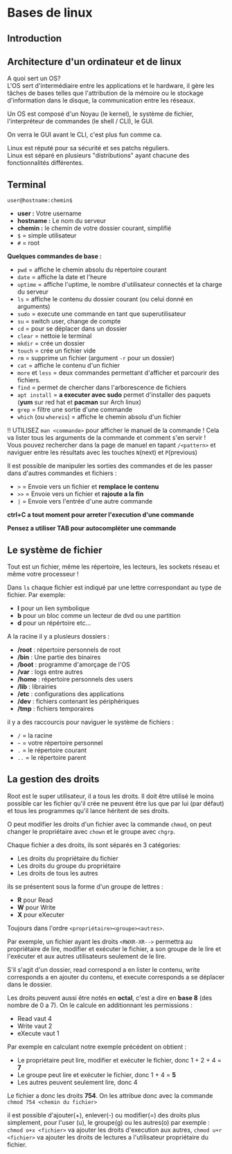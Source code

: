 # Bases de linux

##  Introduction

##  Architecture d'un ordinateur et de linux

A quoi sert un OS?  
L'OS sert d'intermédiaire entre les applications et le hardware, il gère les tâches de bases telles que l'attribution de la mémoire ou le stockage d'information dans le disque, la communication entre les réseaux.

Un OS est composé d'un Noyau \(le kernel\), le système de fichier, l'interpréteur de commandes \(le shell / CLI\), le GUI.

On verra le GUI avant le CLI, c'est plus fun comme ca.

Linux est réputé pour sa sécurité et ses patchs réguliers.  
 Linux est séparé en plusieurs "distributions" ayant chacune des fonctionnalités différentes.

##  Terminal

`user@hostname:chemin$`

*  **user :** Votre username
*  **hostname :** Le nom du serveur
*  **chemin :** le chemin de votre dossier courant, simplifié
*  `$` = simple utilisateur
*  `#` = root

**Quelques commandes de base :**

*  `pwd` = affiche le chemin absolu du répertoire courant
*  `date` = affiche la date et l'heure
*  `uptime` = affiche l'uptime, le nombre d'utilisateur connectés et la charge du serveur
*  `ls` = affiche le contenu du dossier courant \(ou celui donné en arguments\)
*  `sudo` = execute une commande en tant que superutilisateur
*  `su` = switch user, change de compte
*  `cd` = pour se déplacer dans un dossier
*  `clear` = nettoie le terminal
*  `mkdir` = crée un dossier
*  `touch` = crée un fichier vide
*  `rm` = supprime un fichier \(argument `-r` pour un dossier\)
*  `cat` = affiche le contenu d'un fichier
*  `more` et `less` = deux commandes permettant d'afficher et parcourir des fichiers.
*  `find` = permet de chercher dans l'arborescence de fichiers
*  `apt install` = **a executer avec sudo** permet d'installer des paquets \(**yum** sur red hat et **pacman** sur Arch linux\) 
*  `grep` = filtre une sortie d'une commande
*  `which` \(ou `whereis`\) = affiche le chemin absolu d'un fichier

!! UTILISEZ `man <commande>` pour afficher le manuel de la commande ! Cela va lister tous les arguments de la commande et comment s'en servir !  
 Vous pouvez rechercher dans la page de manuel en tapant `/<pattern>` et naviguer entre les résultats avec les touches `N`\(next\) et `P`\(previous\)

Il est possible de manipuler les sorties des commandes et de les passer dans d'autres commandes et fichiers :

*  `>` = Envoie vers un fichier et **remplace le contenu**
*  `>>` = Envoie vers un fichier et **rajoute a la fin**
*  `|` = Envoie vers l'entrée d'une autre commande

**ctrl+C a tout moment pour arreter l'execution d'une commande**

**Pensez a utiliser TAB pour autocompléter une commande**

##  Le système de fichier

Tout est un fichier, même les répertoire, les lecteurs, les sockets réseau et même votre processeur !

Dans `ls` chaque fichier est indiqué par une lettre correspondant au type de fichier. Par exemple:

*  **l** pour un lien symbolique
*  **b** pour un bloc comme un lecteur de dvd ou une partition
*  **d** pour un répértoire etc...

A la racine il y a plusieurs dossiers :

*  **/root** : répertoire personnels de root
*  **/bin** : Une partie des binaires
*  **/boot** : programme d'amorçage de l'OS
*  **/var** : logs entre autres
*  **/home** : répertoire personnels des users
*  **/lib** : librairies
*  **/etc** : configurations des applications
*  **/dev** : fichiers contenant les périphériques
*  **/tmp** : fichiers temporaires

il y a des raccourcis pour naviguer le système de fichiers :

*  `/` = la racine
*  `~` = votre répertoire personnel
*  `.` = le répertoire courant
*  `..` = le répertoire parent

##  La gestion des droits

Root est le super utilisateur, il a tous les droits. Il doit être utilisé le moins possible car les fichier qu'il crée ne peuvent être lus que par lui \(par défaut\) et tous les programmes qu'il lance héritent de ses droits.

O peut modifier les droits d'un fichier avec la commande `chmod`, on peut changer le propriétaire avec `chown` et le groupe avec `chgrp`.

Chaque fichier a des droits, ils sont séparés en 3 catégories:

* Les droits du propriétaire du fichier
* Les droits du groupe du propriétaire
* Les droits de tous les autres

ils se présentent sous la forme d'un groupe de lettres :

*  **R** pour Read
*  **W** pour Write
*  **X** pour eXecuter

Toujours dans l'ordre `<propriétaire><groupe><autres>`.

Par exemple, un fichier ayant les droits `<RWXR-XR-->` permettra au propriétaire de lire, modifier et exécuter le fichier, a son groupe de le lire et l'exécuter et aux autres utilisateurs seulement de le lire.

S'il s'agit d'un dossier, read correspond a en lister le contenu, write corresponds a en ajouter du contenu, et execute corresponds a se déplacer dans le dossier.

Les droits peuvent aussi être notés en **octal**, c'est a dire en **base 8** \(des nombre de 0 a 7\). On le calcule en additionnant les permissions :

* Read vaut 4
* Write vaut 2
* eXecute vaut 1

Par exemple en calculant notre exemple précédent on obtient :

* Le propriétaire peut lire, modifier et exécuter le fichier, donc 1 + 2 + 4 = **7**
* Le groupe peut lire et exécuter le fichier, donc 1 + 4 = **5**
* Les autres peuvent seulement lire, donc 4

Le fichier a donc les droits **754**. On les attribue donc avec la commande `chmod 754 <chemin du fichier>`

il est possible d'ajouter\(+\), enlever\(-\) ou modifier\(=\) des droits plus simplement, pour l'user \(u\), le groupe\(g\) ou les autres\(o\) par exemple : `chmod o+x <fichier>` va ajouter les droits d'execution aux autres, `chmod u+r <fichier>` va ajouter les droits de lectures a l'utilisateur propriétaire du fichier.

